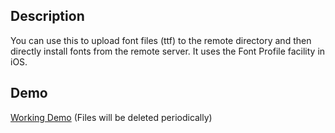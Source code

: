 ## Description
You can use this to upload font files (ttf) to the remote directory and then directly install fonts from the remote server. It uses the Font Profile facility in iOS. 

## Demo
[Working Demo](www.tb3.co.in/iOSCustomFontInstaller)
(Files will be deleted periodically) 
